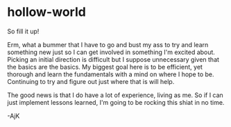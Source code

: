 # hollow-world
So fill it up!


Erm, what a bummer that I have to go and bust my ass to try and learn something new just so I can get involved in something I'm excited about. Picking an initial direction is difficult but I suppose unnecessary given that the basics are the basics. My biggest goal here is to be efficient, yet thorough and learn the fundamentals with a mind on where I hope to be. Continuing to try and figure out just where that is will help.

The good news is that I do have a lot of experience, living as me. So if I can just implement lessons learned, I'm going to be rocking this shiat in no time.

-AjK
